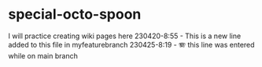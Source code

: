 # special-octo-spoon
I will practice creating wiki pages here
230420-8:55  -  This is a new line added to this file in myfeaturebranch
230425-8:19 - 🪗 this line was entered while on main branch
